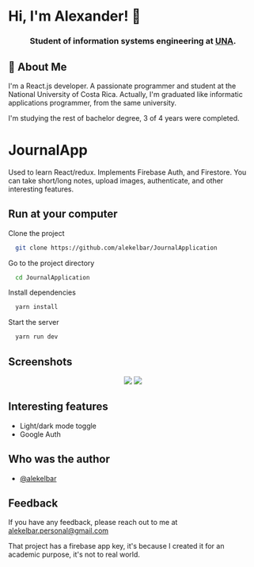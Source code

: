 
# Hi, I'm Alexander! 👋

<h3 align="center">Student of information systems engineering at <a href="https://www.una.ac.cr/">UNA</a>.</h3>

## 🚀 About Me
I'm a React.js developer. A passionate programmer and student at the National University of Costa Rica. Actually, I'm graduated like informatic applications programmer, from the same university.

I'm studying the rest of bachelor degree, 3 of 4 years were completed.

# JournalApp

Used to learn React/redux. Implements Firebase Auth, and Firestore. You can take short/long notes, upload images, authenticate, and other interesting features.


## Run at your computer

Clone the project

```bash
  git clone https://github.com/alekelbar/JournalApplication
```

Go to the project directory

```bash
  cd JournalApplication
```

Install dependencies

```bash
  yarn install
```

Start the server

```bash
  yarn run dev
```


## Screenshots
<p align="center">
    <img src="https://i.postimg.cc/3N6J7w92/journal-Desktop.png"/>
    <img src="https://i.postimg.cc/kMh5Wj9D/journal-Mobile.png"/>
</p>


## Interesting features

- Light/dark mode toggle
- Google Auth


## Who was the author

- [@alekelbar](https://www.github.com/alekelbar)


## Feedback

If you have any feedback, please reach out to me at alekelbar.personal@gmail.com

That project has a firebase app key, it's because I created it for an academic purpose, it's not to real world.
